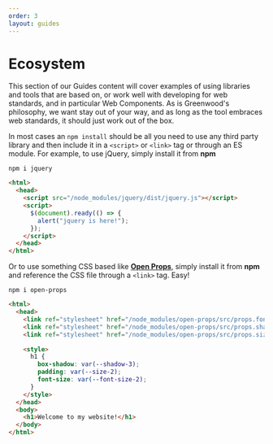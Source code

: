 ```yaml
---
order: 3
layout: guides
---
```


<!-- prettier-ignore-start -->
<div class="heading-box">
  <h1>Ecosystem</h1>

  This section of our Guides content will cover examples of using libraries and tools that are based on, or work well with developing for web standards, and in particular Web Components. As is Greenwood's philosophy, we want stay out of your way, and as long as the tool embraces web standards, it should just work out of the box.

</div>

<!-- prettier-ignore-end -->

In most cases an `npm install` should be all you need to use any third party library and then include it in a `<script>` or `<link>` tag or through an ES module. For example, to use jQuery, simply install it from **npm**

```shell
npm i jquery
```

```html
<html>
  <head>
    <script src="/node_modules/jquery/dist/jquery.js"></script>
    <script>
      $(document).ready(() => {
        alert("jquery is here!");
      });
    </script>
  </head>
</html>
```

Or to use something CSS based like [**Open Props**](https://open-props.style), simply install it from **npm** and reference the CSS file through a `<link>` tag. Easy!

```shell
npm i open-props
```

```html
<html>
  <head>
    <link ref="stylesheet" href="/node_modules/open-props/src/props.fonts.css" />
    <link ref="stylesheet" href="/node_modules/open-props/src/props.shadows.css" />
    <link ref="stylesheet" href="/node_modules/open-props/src/props.sizes.css" />

    <style>
      h1 {
        box-shadow: var(--shadow-3);
        padding: var(--size-2);
        font-size: var(--font-size-2);
      }
    </style>
  </head>
  <body>
    <h1>Welcome to my website!</h1>
  </body>
</html>
```
